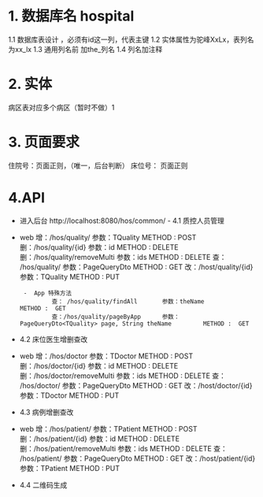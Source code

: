# 1. 数据库名 hospital
  1.1 数据库表设计 ，必须有id这一列，代表主键
  1.2 实体属性为驼峰XxLx，表列名为xx_lx
  1.3 通用列名前 加the_列名
  1.4 列名加注释
# 2. 实体
病区表对应多个病区（暂时不做）1

# 3. 页面要求
  住院号：页面正则，（唯一，后台判断）
 床位号： 页面正则
 

# 4.API
 - 进入后台
 http://localhost:8080/hos/common/
 		- 4.1 质控人员管理
 - web 
               增：/hos/quality/                     参数：TQuality                     METHOD : POST       
               删：/hos/quality/{id}                 参数：id                           METHOD : DELETE
               删：/hos/quality/removeMulti          参数：ids                          METHOD : DELETE
               查： /hos/quality/                    参数：PageQueryDto<TQuality>       METHOD :  GET
               改：/host/quality/{id}                参数：TQuality                     METHOD :  PUT
         
         
        -  App 特殊方法
                查： /hos/quality/findAll       参数：theName                                             METHOD :  GET
                查：/hos/quality/pageByApp      参数：PageQueryDto<TQuality> page, String theName         METHOD :  GET
                
 - 4.2 床位医生增删查改
  - web 
               增：/hos/doctor                          参数：TDoctor        	             METHOD : POST       
               删：/hos/doctor/{id}                 参数：id                           METHOD : DELETE
               删：/hos/doctor/removeMulti          参数：ids                          METHOD : DELETE
               查： /hos/doctor/                    参数：PageQueryDto<TDoctor>       METHOD :  GET
               改：/host/doctor/{id}                参数：TDoctor                     METHOD :  PUT
 - 4.3 病例增删查改 
 - web 
               增：/hos/patient/                     参数：TPatient        	             METHOD : POST       
               删：/hos/patient/{id}                 参数：id                           METHOD : DELETE
               删：/hos/patient/removeMulti          参数：ids                          METHOD : DELETE
               查： /hos/patient/                    参数：PageQueryDto<TPatient>       METHOD :  GET
               改：/host/patient/{id}                参数：TPatient                     METHOD :  PUT
 - 4.4 二维码生成
 
 